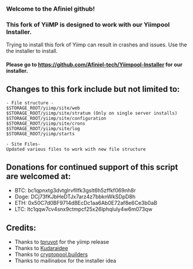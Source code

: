 ### Welcome to the Afiniel github!
### This fork of YiiMP is designed to work with our Yiimpool Installer.
Trying to install this fork of Yiimp can result in crashes and issues. Use the the installer to install.


#### Please go to https://github.com/Afiniel-tech/Yiimpool-Installer for our installer.

## Changes to this fork include but not limited to:

```
- File structure -
$STORAGE_ROOT/yiimp/site/web
$STORAGE_ROOT/yiimp/site/stratum (Only on single server installs)
$STORAGE_ROOT/yiimp/site/configuration
$STORAGE_ROOT/yiimp/site/crons
$STORAGE_ROOT/yiimp/site/log
$STORAGE_ROOT/yiimp/starts

- Site Files-
Updated various files to work with new file structure
```


## Donations for continued support of this script are welcomed at:
* BTC:  bc1qpnxtg3dvtglrvfllfk3gslt6h5zffkf069nh8r
* Doge: DCj73fKJbHeDTJx7arz4z7bbknWkSDpD8h
* ETH:  0x50C7d0BF9714dBEcDc1aa6Ab0E72af8e6Ce3b0aB
* LTC:  ltc1qqw7cv4snx9ctmpcf25x26lphqluly4w6m073qw

## Credits:

* Thanks to [tpruvot](https://github.com/tpruvot/yiimp) for the yiimp release
* Thanks to [Kudaraidee](https://github.com/Kudaraidee)
* Thanks to [cryptopool.builders](https://github.com/cryptopool-builders)
* Thanks to mailinabox for the installer idea
